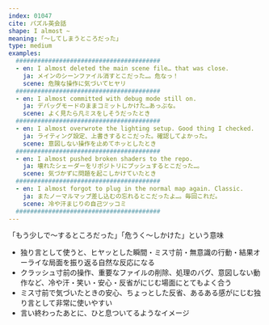 ```yaml
---
index: 01047
cite: パズル英会話
shape: I almost ~
meaning: ｢〜してしまうところだった」
type: medium
examples:
  ########################################
  - en: I almost deleted the main scene file… that was close.
    ja: メインのシーンファイル消すとこだった…。危なっ！
    scene: 危険な操作に気づいてヒヤリ
  ########################################
  - en: I almost committed with debug mode still on.
    ja: デバッグモードのままコミットしかけた…あっぶな。
    scene: よく見たら凡ミスをしそうだったとき
  ########################################
  - en: I almost overwrote the lighting setup. Good thing I checked.
    ja: ライティング設定、上書きするとこだった。確認してよかった。
    scene: 意図しない操作を止めてホッとしたとき
  ########################################
  - en: I almost pushed broken shaders to the repo.
    ja: 壊れたシェーダーをリポジトリにプッシュするとこだった…。
    scene: 気づかずに問題を起こしかけていたとき
  ########################################
  - en: I almost forgot to plug in the normal map again. Classic.
    ja: またノーマルマップ差し込むの忘れるとこだったよ…。毎回これだ。
    scene: 冷や汗まじりの自己ツッコミ
  ########################################
---
```


「もう少しで〜するところだった」「危うく〜しかけた」という意味

- 独り言として使うと、ヒヤッとした瞬間・ミス寸前・無意識の行動・結果オーライな局面を振り返る自然な反応になる
- クラッシュ寸前の操作、重要なファイルの削除、処理のバグ、意図しない動作など、冷や汗・笑い・安心・反省がにじむ場面にとてもよく合う
- ミス寸前で気づいたときの安心、ちょっとした反省、あるある感がにじむ独り言として非常に使いやすい
- 言い終わったあとに、ひと息ついてるようなイメージ
